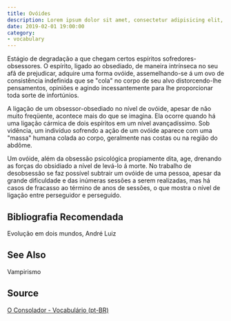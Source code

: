 ```yaml
---
title: Ovóides
description: Lorem ipsum dolor sit amet, consectetur adipisicing elit, sed do eiusmod tempor incididunt ut labore et dolore magna aliqua.  TODO
date: 2019-02-01 19:00:00
category:
- vocabulary
---
```


Estágio de degradação a que chegam certos espíritos sofredores-obsessores. O espírito, ligado ao obsediado, de maneira intrínseca no seu afã de prejudicar, adquire uma forma ovóide, assemelhando-se á um ovo de consistência indefinida que se "cola" no corpo de seu alvo distorcendo-lhe pensamentos, opiniões e agindo incessantemente para lhe proporcionar toda sorte de infortúnios.

A ligação de um obsessor-obsediado no nível de ovóide, apesar de não muito freqüente, acontece mais do que se imagina. Ela ocorre quando há uma ligação cármica de dois espíritos em um nível avançadíssimo. Sob vidência, um indivíduo sofrendo a ação de um ovóide aparece com uma "massa" humana colada ao corpo, geralmente nas costas ou na região do abdôme.

Um ovóide, além da obsessão psicológica propiamente dita, age, drenando as forças do obsidiado a nível de levá-lo á morte. No trabalho de desobsessão se faz possível subtrair um ovóide de uma pessoa, apesar da grande dificuldade e das inúmeras sessões a serem realizadas, mas há casos de fracasso ao término de anos de sessões, o que mostra o nível de ligação entre perseguidor e perseguido.


## Bibliografia Recomendada
Evolução em dois mundos, André Luiz

## See Also
Vampirismo

## Source
[O Consolador - Vocabulário (pt-BR)](http://www.oconsolador.com.br/linkfixo/vocabulario/principal.html)
